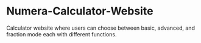 # Numera-Calculator-Website
Calculator website where users can choose between basic, advanced, and fraction mode each with different functions.

